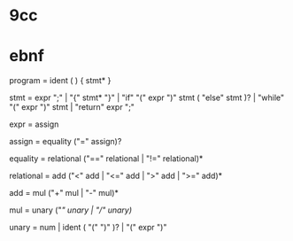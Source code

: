 # 9cc

# ebnf

program = ident ( ) { stmt* }

stmt =  expr ";"
     |  "{" stmt* "}"
     |  "if" "(" expr ")" stmt ( "else" stmt )?
     |  "while" "(" expr ")" stmt
     |  "return" expr ";"

expr = assign

assign = equality ("=" assign)?

equality = relational ("==" relational | "!=" relational)*

relational = add ("<" add | "<=" add | ">" add | ">=" add)*

add = mul ("+" mul | "-" mul)*

mul = unary ("*" unary | "/" unary)*

unary = num | ident ( "(" ")" )? | "(" expr ")"